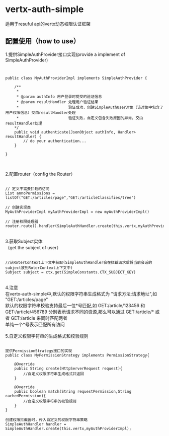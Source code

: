 # vertx-auth-simple
适用于resuful api的vertx动态权限认证框架

## 配置使用（how to use）
1.提供SimpleAuthProvider接口实现(provide a implement of SimpleAuthProvider)
<pre><code>

public class MyAuthProviderImpl implements SimpleAuthProvider {

    /**
     * 
     * @param authInfo 用户登录时提交的验证信息
     * @param resultHandler 处理用户验证结果
     *                      验证成功，创建SimpleAuthUser对象（该对象中包含了用户权限信息）交由resultHandler处理
     *                      验证失败，自定义包含失败原因的异常，交由resultHandler处理
    */
    public void authenticate(JsonObject authInfo, Handler<AsyncResult<User>> resultHandler) {
        // do your authentication...
    }

}

</code></pre>

<br>
2.配置router（config the Router）

<pre><code>
// 定义不需要拦截的访问
List<String> annoPermissions = listOf("GET:/articles/page","GET:/articleClassifies/tree")

// 创建实现类
MyAuthProviderImpl myAuthProviderImpl = new myAuthProviderImpl()

// 注册权限处理器
router.route().handler(SimpleAuthHandler.create(this.vertx,myAuthProviderImpl).addAnnoPermissions(annoPermissions))
</code></pre>

<br>
3.获取Subject实体<br>（get the subject of user）

<pre><code>
//从RoterContext上下文中获取(SimpleAuthHandler会在拦截请求后将当前会话的subject放到RoterContext上下文中)
Subject subject = ctx.get(SimpleConstants.CTX_SUBJECT_KEY)
</code></pre>

<br>
4.注意<br>
在vertx-auth-simple中,默认的权限字符串生成格式为 "请求方法:请求地址",如 "GET:/articles/page" <br>
默认的权限字符串校验支持最后一位*号匹配,如 GET:/article/123456 和 GET:/article/456789 分别表示请求不同的资源,那么可以通过 GET:/article/* 或者 GET:/article 来同时匹配两者 <br>
单纯一个*号表示匹配所有访问<br>

<br>
5.自定义权限字符串的生成格式和校验规则<br>

<pre><code>
提供PermissionStrategy接口的实现
public class MyPermissionStrategy implements PermissionStrategy{

    @Override
    public String create(HttpServerRequest request){
        //自定义权限字符串生成格式并返回
    }
    
    @Override
    public boolean match(String requestPermission,String cachedPermission){
        //自定义权限字符串的校验规则
    }
}

创建权限拦截器时，传入自定义的权限字符串策略
SimpleAuthHandler handler = SimpleAuthHandler.create(this.vertx,myAuthProviderImpl);
</code></pre>







